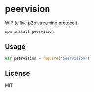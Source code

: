 # peervision

WIP (a live p2p streaming protocol)

```
npm install peervision
```

## Usage

``` js
var peervision = require('peervision')
```

## License

MIT
